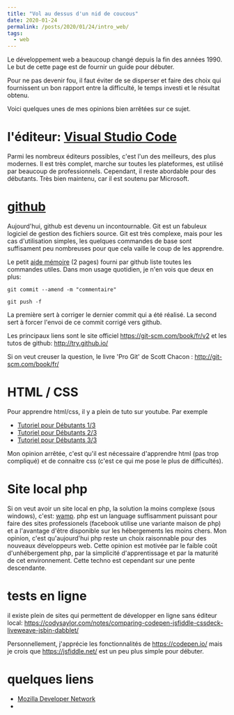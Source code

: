 ```yaml
---
title: "Vol au dessus d'un nid de coucous"
date: 2020-01-24
permalink: /posts/2020/01/24/intro_web/
tags:
  - web
---
```

 Le développement web a beaucoup changé depuis la fin des années 1990. Le but de cette page est de fournir un guide pour débuter.

Pour ne pas devenir fou, il faut éviter de se disperser et faire des choix qui fournissent un bon rapport entre la difficulté, le temps investi et le résultat obtenu.

Voici quelques unes de mes opinions bien arrêtées sur ce sujet.

# l'éditeur: [Visual Studio Code](code.visualstudio.com)
Parmi les nombreux éditeurs possibles, c'est l'un des meilleurs, des plus modernes. Il est très complet, marche sur toutes les plateformes, est utilisé par beaucoup de professionnels. Cependant, il reste abordable pour des débutants. Très bien maintenu, car il est soutenu par Microsoft.

# [github](github.com)
Aujourd'hui, github est devenu un incontournable. Git est un fabuleux logiciel de gestion des fichiers source. Git est très complexe, mais pour les cas d'utilisation simples, les quelques commandes de base sont suffisament peu nombreuses pour que cela vaille le coup de les apprendre.

Le petit [aide mémoire](https://github.github.com/training-kit/downloads/fr/github-git-cheat-sheet.pdf) (2 pages) fourni par github liste toutes les commandes utiles.
Dans mon usage quotidien, je n'en vois que deux en plus:

    git commit --amend -m "commentaire"

    git push -f

La première sert à corriger le dernier commit qui a été réalisé. La second sert à forcer l'envoi de ce commit corrigé vers github.

Les principaux liens sont le site officiel <https://git-scm.com/book/fr/v2> et les tutos de github: <http://try.github.io/>

Si on veut creuser la question, le livre 'Pro Git' de Scott Chacon : <http://git-scm.com/book/fr/>


# HTML / CSS
Pour apprendre html/css, il y a plein de tuto sur youtube. Par exemple

- [Tutoriel pour Débutants 1/3](https://www.youtube.com/watch?v=8FqZZrbnwkM)
- [Tutoriel pour Débutants 2/3](https://www.youtube.com/watch?v=HN4-7k0zC-Y)
- [Tutoriel pour Débutants 3/3](https://www.youtube.com/watch?v=RUFK0mT0q2E)

Mon opinion arrêtée, c'est qu'il est nécessaire d'apprendre html (pas trop compliqué) et de connaitre css (c'est ce qui me pose le plus de difficultés).

# Site local php
Si on veut avoir un site local en php, la solution la moins complexe (sous windows), c'est: [wamp](http://www.wampserver.com/).
php est un language suffisamment puissant pour faire des sites professionels (facebook utilise une variante maison de php) et a l'avantage d'être disponible sur les hébergements les moins chers.
Mon opinion, c'est qu'aujourd'hui php reste un choix raisonnable pour des nouveaux développeurs web. Cette opinion est motivée par le faible coût d'unhébergement php, par la simplicité d'apprentissage et par la maturité de cet environnement. Cette techno est cependant sur une pente descendante.

# tests en ligne
il existe plein de sites qui permettent de développer en ligne sans éditeur local: <https://codysaylor.com/notes/comparing-codepen-jsfiddle-cssdeck-liveweave-jsbin-dabblet/>

Personnellement, j'apprécie les fonctionnalités de <https://codepen.io/> mais je crois que <https://jsfiddle.net/> est un peu plus simple pour débuter.

# quelques liens
- [Mozilla Developer Network](https://developer.mozilla.org/en-US/)
- 
